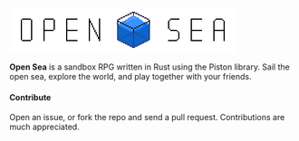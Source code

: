 ![Open-Sea](assets/logo_scaled.png)

**Open Sea** is a sandbox RPG written in Rust using the Piston library. Sail
the open sea, explore the world, and play together with your friends.



#### Contribute ####

Open an issue, or fork the repo and send a pull request. Contributions are much
appreciated.

